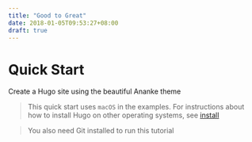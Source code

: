 ```yaml
---
title: "Good to Great"
date: 2018-01-05T09:53:27+08:00
draft: true
---
```


# Quick Start

Create a Hugo site using the beautiful Ananke theme

>   This quick start uses `macOS` in the examples. For instructions about how to install Hugo on other operating systems, see [install](http://gohugo.io/getting-started/installing)

>   You also need Git installed to run this tutorial